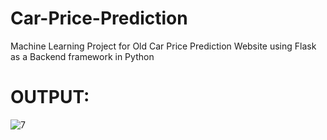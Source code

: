 # Car-Price-Prediction
Machine Learning Project for Old Car Price  Prediction Website using Flask as a Backend framework in Python
# OUTPUT:
![7](https://github.com/omkarmurlidhardabade/Car-Price-Prediction/assets/90172414/cae794ab-882b-4fef-86e2-806a1fc3e3e0)

